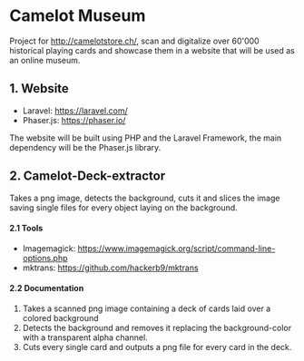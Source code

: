 # Camelot Museum
Project for http://camelotstore.ch/, scan and digitalize over 60'000 historical playing cards and showcase them in a website that will be used as an online museum.

## 1. Website
* Laravel: https://laravel.com/
* Phaser.js: https://phaser.io/


The website will be built using PHP and the Laravel Framework, the main dependency will be the Phaser.js library.

## 2. Camelot-Deck-extractor
Takes a png image, detects the background, cuts it and slices the image saving single files for every object laying on the background.

#### 2.1 Tools
* Imagemagick: https://www.imagemagick.org/script/command-line-options.php
* mktrans: https://github.com/hackerb9/mktrans

#### 2.2 Documentation

1. Takes a scanned png image containing a deck of cards laid over a colored background
2. Detects the background and removes it replacing the background-color with a transparent alpha channel.
3. Cuts every single card and outputs a png file for every card in the deck.

